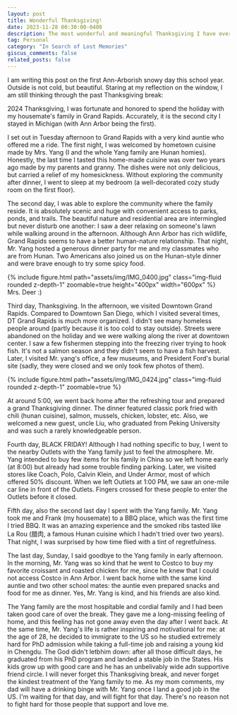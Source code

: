 ```yaml
---
layout: post
title: Wonderful Thanksgiving!
date: 2023-11-28 00:30:00-0400
description: The most wonderful and meaningful Thanksgiving I have ever had
tag: Personal
category: "In Search of Lost Memories"
giscus_comments: false
related_posts: false
---
```


I am writing this post on the first Ann-Arborish snowy day this school year. Outside is not cold, but beautiful. Staring at my reflection on the window, I am still thinking through the past Thanksgiving break:
 
2024 Thanksgiving, I was fortunate and honored to spend the holiday with my housemate's family in Grand Rapids. Accurately, it is the second city I stayed in Michigan (with Ann Arbor being the first). 

I set out in Tuesday afternoon to Grand Rapids with a very kind auntie who offered me a ride. The first night, I was welcomed by hometown cuisine made by Mrs. Yang (I and the whole Yang family are Hunan homies). Honestly, the last time I tasted this home-made cuisine was over two years ago made by my parents and granny. The dishes were not only delicious, but carried a relief of my homesickness. Without exploring the community after dinner, I went to sleep at my bedroom (a well-decorated cozy study room on the first floor).

The second day, I was able to explore the community where the family reside. It is absolutely scenic and huge with convenient access to parks, ponds, and trails. The beautiful nature and residential area are intermingled but never disturb one another: I saw a deer relaxing on someone's lawn while walking around in the afternoon. Although Ann Arbor has rich wildlife, Grand Rapids seems to have a better human-nature relationship. That night, Mr. Yang hosted a generous dinner party for me and my classmates who are from Hunan. Two Americans also joined us on the Hunan-style dinner and were brave enough to try some spicy food. 

<div class="row mt-3">
    <div class="col-sm mt-3 mt-md-0">
        {% include figure.html path="assets/img/IMG_0400.jpg" class="img-fluid rounded z-depth-1" zoomable=true height="400px" width="600px" %}
    </div>
</div>
<div class="caption">
    Mrs. Deer :) 
</div>

Third day, Thanksgiving. In the afternoon, we visited Downtown Grand Rapids. Compared to Downtown San Diego, which I visited several times, DT Grand Rapids is much more organized. I didn't see many homeless people around (partly because it is too cold to stay outside). Streets were abandoned on the holiday and we were walking along the river at downtown center. I saw a few fishermen stepping into the freezing river trying to hook fish. It's not a salmon season and they didn't seem to have a fish harvest. Later, I visited Mr. yang's office, a few museums, and President Ford's burial site (sadly, they were closed and we only took few photos of them).
<div class="row mt-3">
    <div class="col-sm mt-3 mt-md-0">
        {% include figure.html path="assets/img/IMG_0424.jpg" class="img-fluid rounded z-depth-1" zoomable=true %}
    </div>
</div>

At around 5:00, we went back home after the refreshing tour and prepared a grand Thanksgiving dinner. The dinner featured classic pork fried with chili (hunan cuisine), salmon, mussels, chicken, lobster, etc. Also, we welcomed a new guest, uncle Liu, who graduated from Peking University and was such a rarely knowledgeable person. 

Fourth day, BLACK FRIDAY! Although I had nothing specific to buy, I went to the nearby Outlets with the Yang family just to feel the atmosphere. Mr. Yang intended to buy few items for his family in China so we left home early (at 8:00) but already had some trouble finding parking. Later, we visited stores like Coach, Polo, Calvin Klein, and Under Armor, most of which offered 50% discount. When we left Outlets at 1:00 PM, we saw an one-mile car line in front of the Outlets. Fingers crossed for these people to enter the Outlets before it closed. 

Fifth day, also the second last day I spent with the Yang family. Mr. Yang took me and Frank (my housemate) to a BBQ place, which was the first time I tried BBQ. It was an amazing experience and the smoked ribs tasted like La Rou (腊肉, a famous Hunan cuisine which I hadn't tried over two years). That night, I was surprised by how time flied with a tint of regretfulness.

The last day, Sunday, I said goodbye to the Yang family in early afternoon. In the morning, Mr. Yang was so kind that he went to Costco to buy my favorite croissant and roasted chicken for me, since he knew that I could not access Costco in Ann Arbor. I went back home with the same kind auntie and two other school mates: the auntie even prepared snacks and food for me as dinner. Yes, Mr. Yang is kind, and his friends are also kind.  
  

The Yang family are the most hospitable and cordial family and I had been taken good care of over the break. They gave me a long-missing feeling of home, and this feeling has not gone away even the day after I went back. At the same time, Mr. Yang's life is rather inspiring and motivational for me: at the age of 28, he decided to immigrate to the US so he studied extremely hard for PhD admission while taking a full-time job and raising a young kid in Chengdu. The God didn't letbhim down: after all those difficult days, he graduated from his PhD program and landed a stable job in the States. His kids grow up with good care and he has an unbelivably wide adn supportive friend circle. I will never forget this Thanksgiving break, and never forget the kindest treatment of the Yang family to me. As my mom comments, my dad will have a drinking binge with Mr. Yang once I land a good job in the US. I'm waiting for that day, and will fight for that day. There's no reason not to fight hard for those people that support and love me.           


